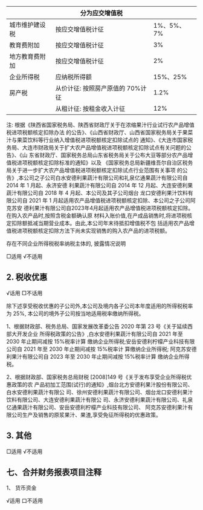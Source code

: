 |         | 分为应交增值税             |          |
|---------|---------------------|----------|
| 城市维护建设税 | 按应交增值税计征            | 1%、5%、7% |
| 教育费附加   | 按应交增值税计征            | 3%       |
| 地方教育费附加 | 按应交增值税计征            | 2%       |
| 企业所得税   | 应纳税所得额              | 15%、25%  |
| 房产税     | 从价计征: 按照房产原值的 70%计征 | 1.2%     |
|         | 从租计征: 按租金收入计征       | 12%      |

注: 根据《陕西省国家税务局、陕西省财政厅关于在浓缩果汁行业试行农产品增值税进项税额核定扣除办法 的公告》、《山西省财政厅、山西省国家税务局关于果菜汁与果菜饮料等行业纳入增值税进项税额核定扣除试点的 通知》、《大连市国家税务局、大连市财政局关于扩大农产品增值税进项税额核定扣除试点有关问题的公告》、《山 东省财政厅、国家税务总局山东省税务局关于公布大豆等部分农产品增值税进项税额核定扣除标准的通知》以及 《国家税务总局新疆维吾尔自治区税务局关于进一步扩大农产品增值税进项税额核定扣除试点行业范围有关事项 的公告》,本公司之子公司白水安德利果蔬汁有限公司和礼泉亿通果蔬汁有限公司自 2014 年 1 月起、永济安德 利果蔬汁有限公司自 2014 年 12 月起、大连安德利果蔬汁有限公司自 2018 年 4 月起、本公司及其子公司烟台 龙口安德利果汁饮料有限公司自 2021 年 1 月起适用农产品增值税进项税额核定扣除、本公司之子公司阿克苏安 德利果汁有限公司自2023年4月起适用农产品增值税进项税额核定扣除。在购入农产品时,按照含税金额确认原 材料入账价值,在产成品销售时,将进项税核定扣除额抵减当期营业成本。由此,本公司年末待抵扣增值税不包 括适用农产品增值税进项税额核定扣除方法下尚未实现销售的购入农产品的进项税额。

存在不同企业所得税税率纳税主体的, 披露情况说明

□适用 √不适用

## 2. 税收优惠

√话用 □不话用

除下述享受税收优惠的子公司外,本公司及境内各子公司本年度适用的所得税税率为 25%, 本公司的境外子公司按当地适用税率缴纳所得税。

1、根据财政部、税务总局、国家发展改革委公告 2020 年第 23 号《关于延续西部大开发企业 所得税政策的公告》,白水安德利果蔬汁有限公司自 2021 年至 2030 年止期间减按 15%税率计算 缴纳企业所得税;安岳安德利柠檬产业科技有限公司自 2021 年至 2030 年止期间减按 15%税率计 算缴纳企业所得税; 阿克苏安德利果汁有限公司自 2023 年至 2030 年止期间减按 15%税率计算 缴纳企业所得税。

2、根据财政部、国家税务总局财税 [2008]149 号《关于发布享受企业所得税优惠政策的农 产品初加工范围(试行)的通知》,烟台北方安德利果汁股份有限公司、白水安德利果蔬汁有限公 司、徐州安德利果蔬汁有限公司、烟台龙口安德利果汁饮料有限公司、大连安德利果蔬汁有限公 司、永济安德利果蔬汁有限公司、礼泉亿通果蔬汁有限公司、安岳安德利柠檬产业科技有限公司、 阿克苏安德利果汁有限公司生产及销售的原浆果汁、果渣,享受免征所得税的优惠政策。

## 3. 其他

□适用 √不适用

## 七、合并财务报表项目注释

1、 货币资金

√适用 口不适用
